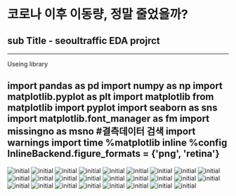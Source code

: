 # 코로나 이후 이동량, 정말  줄었을까?
## sub Title - seoultraffic EDA projrct
------
Useing library

import pandas as pd
import numpy as np
import matplotlib.pyplot as plt
import matplotlib
from matplotlib import pyplot
import seaborn as sns
import matplotlib.font_manager as fm
import missingno as msno #결측데이터 검색
import warnings
import time
%matplotlib inline
%config InlineBackend.figure_formats = {'png', 'retina'}
-----------

![initial](https://user-images.githubusercontent.com/80030759/120570772-cfa5a080-c453-11eb-89a7-02f9095e9ba6.jpg)
![initial](https://user-images.githubusercontent.com/80030759/120570989-35922800-c454-11eb-82e5-67268a336598.jpg)
![initial](https://user-images.githubusercontent.com/80030759/120570992-37f48200-c454-11eb-8786-b96a021514f3.jpg)
![initial](https://user-images.githubusercontent.com/80030759/120570994-388d1880-c454-11eb-8ca2-4854f538fab3.jpg)
![initial](https://user-images.githubusercontent.com/80030759/120570998-3925af00-c454-11eb-8ac7-f7ab129a44b7.jpg)
![initial](https://user-images.githubusercontent.com/80030759/120571002-39be4580-c454-11eb-8c07-280d3a875363.jpg)
![initial](https://user-images.githubusercontent.com/80030759/120571011-3b880900-c454-11eb-9c6c-444d845c407f.jpg)
![initial](https://user-images.githubusercontent.com/80030759/120571013-3c209f80-c454-11eb-85dc-9aff59397d44.jpg)
![initial](https://user-images.githubusercontent.com/80030759/120571014-3cb93600-c454-11eb-94cf-a6f8eb2c638b.jpg)
![initial](https://user-images.githubusercontent.com/80030759/120571015-3dea6300-c454-11eb-8180-052abfa26a64.jpg)
![initial](https://user-images.githubusercontent.com/80030759/120571018-3e82f980-c454-11eb-8e5a-21ec4bf4ec9b.jpg)
![initial](https://user-images.githubusercontent.com/80030759/120571019-3f1b9000-c454-11eb-9ea0-e9b5e60de674.jpg)
![initial](https://user-images.githubusercontent.com/80030759/120571020-3fb42680-c454-11eb-9b2a-94d9d067b9f9.jpg)
![initial](https://user-images.githubusercontent.com/80030759/120571021-404cbd00-c454-11eb-8f41-4cd06d8a1ce6.jpg)
![initial](https://user-images.githubusercontent.com/80030759/120571025-40e55380-c454-11eb-94d5-733e189c8494.jpg)
![initial](https://user-images.githubusercontent.com/80030759/120571026-417dea00-c454-11eb-8a6e-054875d44cb9.jpg)
![initial](https://user-images.githubusercontent.com/80030759/120571028-42168080-c454-11eb-830b-cadae93d0c9b.jpg)
![initial](https://user-images.githubusercontent.com/80030759/120571029-42af1700-c454-11eb-9280-b3e354308f70.jpg)
![initial](https://user-images.githubusercontent.com/80030759/120571031-42af1700-c454-11eb-8112-cebf193ab7bf.jpg)
![initial](https://user-images.githubusercontent.com/80030759/120571034-4347ad80-c454-11eb-8add-7cf6f5a15c5c.jpg)
![initial](https://user-images.githubusercontent.com/80030759/120571035-43e04400-c454-11eb-869a-d5fb599f62ba.jpg)
![initial](https://user-images.githubusercontent.com/80030759/120571039-45aa0780-c454-11eb-99b0-82c9c55f2dd2.jpg)
![initial](https://user-images.githubusercontent.com/80030759/120571042-46429e00-c454-11eb-831d-8999014ee123.jpg)
![initial](https://user-images.githubusercontent.com/80030759/120571048-4773cb00-c454-11eb-886f-61decaf4f2e1.jpg)
![initial](https://user-images.githubusercontent.com/80030759/120571056-493d8e80-c454-11eb-9e9e-5725b6f85afc.jpg)
![initial](https://user-images.githubusercontent.com/80030759/120571057-49d62500-c454-11eb-865d-9a922988afed.jpg)
